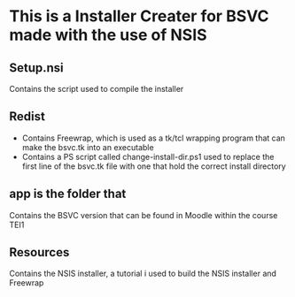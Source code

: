 # This is a Installer Creater for BSVC made with the use of NSIS

## Setup.nsi

Contains the script used to compile the installer

## Redist

- Contains Freewrap, which is used as a tk/tcl wrapping program that can make the bsvc.tk into an executable
- Contains a PS script called change-install-dir.ps1 used to replace the first line of the bsvc.tk file with one that hold the correct install directory

## app is the folder that

Contains the BSVC version that can be found in Moodle within the course TEI1

## Resources

Contains the NSIS installer, a tutorial i used to build the NSIS installer and Freewrap
